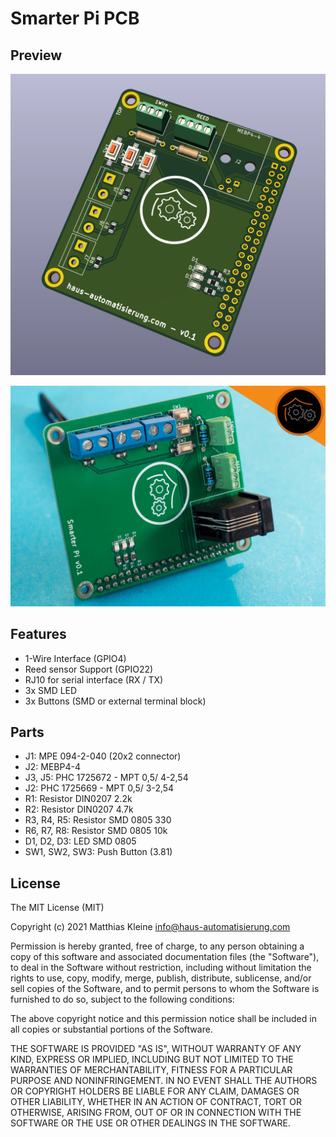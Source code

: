 # Smarter Pi PCB

## Preview

![PCB Preview](https://raw.githubusercontent.com/klein0r/pcb-smarter-pi/master/preview.png)

![PCB Photo](https://raw.githubusercontent.com/klein0r/pcb-smarter-pi/master/previewReal.jpg)

## Features

- 1-Wire Interface (GPIO4)
- Reed sensor Support (GPIO22)
- RJ10 for serial interface (RX / TX)
- 3x SMD LED
- 3x Buttons (SMD or external terminal block)

## Parts

- J1: MPE 094-2-040 (20x2 connector)
- J2: MEBP4-4
- J3, J5: PHC 1725672 - MPT 0,5/ 4-2,54
- J2: PHC 1725669 - MPT 0,5/ 3-2,54
- R1: Resistor DIN0207 2.2k
- R2: Resistor DIN0207 4.7k
- R3, R4, R5: Resistor SMD 0805 330
- R6, R7, R8: Resistor SMD 0805 10k
- D1, D2, D3: LED SMD 0805
- SW1, SW2, SW3: Push Button (3.81)

## License

The MIT License (MIT)

Copyright (c) 2021 Matthias Kleine <info@haus-automatisierung.com>

Permission is hereby granted, free of charge, to any person obtaining a copy
of this software and associated documentation files (the "Software"), to deal
in the Software without restriction, including without limitation the rights
to use, copy, modify, merge, publish, distribute, sublicense, and/or sell
copies of the Software, and to permit persons to whom the Software is
furnished to do so, subject to the following conditions:

The above copyright notice and this permission notice shall be included in
all copies or substantial portions of the Software.

THE SOFTWARE IS PROVIDED "AS IS", WITHOUT WARRANTY OF ANY KIND, EXPRESS OR
IMPLIED, INCLUDING BUT NOT LIMITED TO THE WARRANTIES OF MERCHANTABILITY,
FITNESS FOR A PARTICULAR PURPOSE AND NONINFRINGEMENT. IN NO EVENT SHALL THE
AUTHORS OR COPYRIGHT HOLDERS BE LIABLE FOR ANY CLAIM, DAMAGES OR OTHER
LIABILITY, WHETHER IN AN ACTION OF CONTRACT, TORT OR OTHERWISE, ARISING FROM,
OUT OF OR IN CONNECTION WITH THE SOFTWARE OR THE USE OR OTHER DEALINGS IN
THE SOFTWARE.
